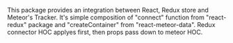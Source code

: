This package provides an integration between React, Redux store and Meteor's Tracker.
It's simple composition of "connect" function from "react-redux" package and "createContainer" from "react-meteor-data".
Redux connector HOC applyes first, then props pass down to meteor HOC.